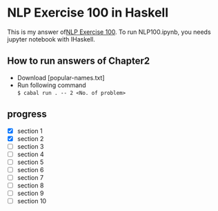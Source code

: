 # NLP Exercise 100 in Haskell

This is my answer of[NLP Exercise 100](https://nlp100.github.io/ja/about.html).
To run NLP100.ipynb, you needs jupyter notebook with IHaskell.

## How to run answers of Chapter2

- Download [popular-names.txt]
- Run following command  
`$ cabal run . -- 2 <No. of problem>`

## progress

- [x] section 1
- [x] section 2
- [ ] section 3
- [ ] section 4
- [ ] section 5
- [ ] section 6
- [ ] section 7
- [ ] section 8
- [ ] section 9
- [ ] section 10
